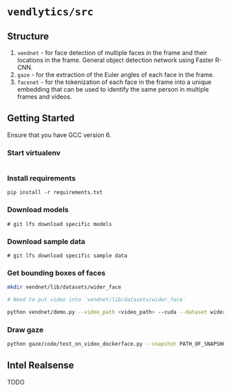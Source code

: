 # `vendlytics/src`

## Structure

1. `vendnet` - for face detection of multiple faces in the frame and their locations in the frame. General object detection network using Faster R-CNN.
2. `gaze` - for the extraction of the Euler angles of each face in the frame.
3. `facenet` - for the tokenization of each face in the frame into a unique embedding that can be used to identify the same person in multiple frames and videos.

## Getting Started

Ensure that you have GCC version 6.

### Start virtualenv

```shell
```

### Install requirements

```shell
pip install -r requirements.txt
```

### Download models

```shell
# git lfs download specific models
```

### Download sample data

```shell
# git lfs download specific sample data
```

### Get bounding boxes of faces

```sh
mkdir vendnet/lib/datasets/wider_face

# Need to put video into `vendnet/lib/datasets/wider_face`

python vendnet/demo.py --video_path <video_path> --cuda --dataset wider_face --load_dir output --checkpoint 25759 --checkepoch 18
```

### Draw gaze

```sh
python gaze/code/test_on_video_dockerface.py --snapshot PATH_OF_SNAPSHOT --video PATH_OF_VIDEO --bboxes FACE_BOUNDING_BOX_ANNOTATIONS --output_string STRING_TO_APPEND_TO_OUTPUT --fps 23.98
```

## Intel Realsense

TODO